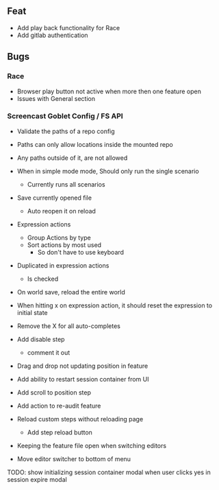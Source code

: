 ## Feat
* Add play back functionality for Race
* Add gitlab authentication

## Bugs

### Race
* Browser play button not active when more then one feature open
* Issues with General section


### Screencast Goblet Config / FS API
* Validate the paths of a repo config
* Paths can only allow locations inside the mounted repo
* Any paths outside of it, are not allowed


* When in simple mode mode, Should only run the single scenario
  * Currently runs all scenarios
  
* Save currently opened file
  * Auto reopen it on reload

* Expression actions
  * Group Actions by type
  * Sort actions by most used
    * So don't have to use keyboard

* Duplicated in expression actions
  * Is checked

* On world save, reload the entire world
* When hitting x on expression action, it should reset the expression to initial state
* Remove the X for all auto-completes

* Add disable step
  * comment it out

* Drag and drop not updating position in feature

* Add ability to restart session container from UI
* Add scroll to position step
* Add action to re-audit feature

* Reload custom steps without reloading page
  * Add step reload button

* Keeping the feature file open when switching editors

* Move editor switcher to bottom of menu




TODO: show initializing session container modal when user clicks yes in session expire modal